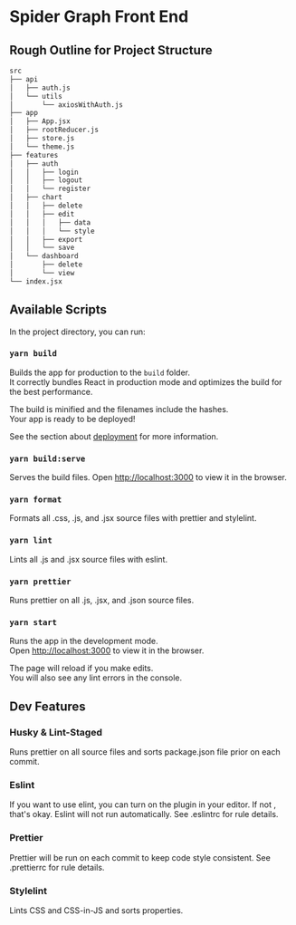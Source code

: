 # Spider Graph Front End

## Rough Outline for Project Structure
```bash
src
├── api
│   ├── auth.js
│   └── utils
│       └── axiosWithAuth.js
├── app
│   ├── App.jsx
│   ├── rootReducer.js
│   ├── store.js
│   └── theme.js
├── features
│   ├── auth
│   │   ├── login
│   │   ├── logout
│   │   └── register
│   ├── chart
│   │   ├── delete
│   │   ├── edit
│   │   │   ├── data
│   │   │   └── style
│   │   ├── export
│   │   └── save
│   └── dashboard
│       ├── delete
│       └── view
└── index.jsx
```

## Available Scripts

In the project directory, you can run:

### `yarn build`

Builds the app for production to the `build` folder.<br />
It correctly bundles React in production mode and optimizes the build for the best performance.

The build is minified and the filenames include the hashes.<br />
Your app is ready to be deployed!

See the section about [deployment](https://facebook.github.io/create-react-app/docs/deployment) for more information.

### `yarn build:serve`

Serves the build files. Open [http://localhost:3000](http://localhost:3000) to
 view it in the browser.

### `yarn format`

Formats all .css, .js, and .jsx source files with prettier and stylelint.

### `yarn lint`

Lints all .js and .jsx source files with eslint.

### `yarn prettier`

Runs prettier on all .js, .jsx, and .json source files.

### `yarn start`

Runs the app in the development mode.<br />
Open [http://localhost:3000](http://localhost:3000) to view it in the browser.

The page will reload if you make edits.<br />
You will also see any lint errors in the console.

## Dev Features

### Husky & Lint-Staged

Runs prettier on all source files and sorts package.json file prior on each
 commit.
 
### Eslint

If you want to use elint, you can turn on the plugin in your editor. If not
, that's okay. Eslint will not run automatically. See .eslintrc for rule
 details.

### Prettier

Prettier will be run on each commit to keep code style consistent. See
 .prettierrc for rule details.

### Stylelint

Lints CSS and CSS-in-JS and sorts properties.
